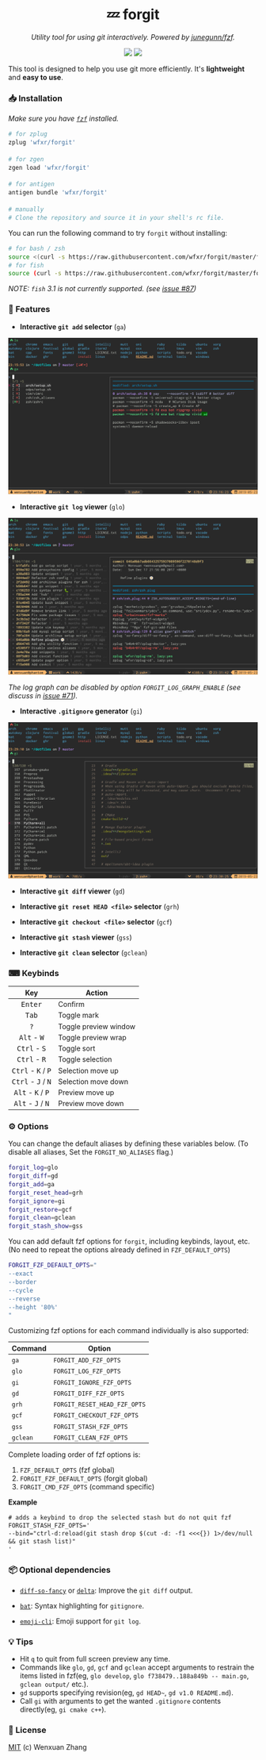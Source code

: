 <h1 align="center">💤 forgit</h1>
<p align="center">
    <em>Utility tool for using git interactively. Powered by <a href="https://github.com/junegunn/fzf">junegunn/fzf</a>.</em>
</p>

<p align="center">
  <a href="https://img.shields.io/badge/Shell-Bash%20%7C%20Zsh%20%7C%20Fish-blue"
    ><img
      src="https://img.shields.io/badge/Shell-Bash%20%7C%20Zsh%20%7C%20Fish-blue"
  /></a>
  <a href="https://wfxr.mit-license.org/2017"
    ><img
      src="https://img.shields.io/badge/License-MIT-brightgreen.svg"
  /></a>
</p>

This tool is designed to help you use git more efficiently.
It's **lightweight** and **easy to use**.

### 📥 Installation

*Make sure you have [`fzf`](https://github.com/junegunn/fzf) installed.*

``` zsh
# for zplug
zplug 'wfxr/forgit'

# for zgen
zgen load 'wfxr/forgit'

# for antigen
antigen bundle 'wfxr/forgit'

# manually
# Clone the repository and source it in your shell's rc file.
```

You can run the following command to try `forgit` without installing:

``` bash
# for bash / zsh
source <(curl -s https://raw.githubusercontent.com/wfxr/forgit/master/forgit.plugin.zsh)
# for fish
source (curl -s https://raw.githubusercontent.com/wfxr/forgit/master/forgit.plugin.fish | psub)
```

*NOTE: `fish` 3.1 is not currently supported. (see [issue #87](https://github.com/wfxr/forgit/issues/87))*

### 📝 Features

- **Interactive `git add` selector** (`ga`)

![screenshot](https://raw.githubusercontent.com/wfxr/i/master/forgit-ga.png)

- **Interactive `git log` viewer** (`glo`)

![screenshot](https://raw.githubusercontent.com/wfxr/i/master/forgit-glo.png)

*The log graph can be disabled by option `FORGIT_LOG_GRAPH_ENABLE` (see discuss in [issue #71](https://github.com/wfxr/forgit/issues/71)).*

- **Interactive `.gitignore` generator** (`gi`)

![screenshot](https://raw.githubusercontent.com/wfxr/i/master/forgit-gi.png)

- **Interactive `git diff` viewer** (`gd`)

- **Interactive `git reset HEAD <file>` selector** (`grh`)

- **Interactive `git checkout <file>` selector** (`gcf`)

- **Interactive `git stash` viewer** (`gss`)

- **Interactive `git clean` selector** (`gclean`)

### ⌨  Keybinds

| Key                                           | Action                  |
| :-------------------------------------------: | ----------------------- |
| <kbd>Enter</kbd>                              | Confirm                 |
| <kbd>Tab</kbd>                                | Toggle mark             |
| <kbd>?</kbd>                                  | Toggle preview window   |
| <kbd>Alt</kbd> - <kbd>W</kbd>                 | Toggle preview wrap     |
| <kbd>Ctrl</kbd> - <kbd>S</kbd>                | Toggle sort             |
| <kbd>Ctrl</kbd> - <kbd>R</kbd>                | Toggle selection        |
| <kbd>Ctrl</kbd> - <kbd>K</kbd> / <kbd>P</kbd> | Selection move up       |
| <kbd>Ctrl</kbd> - <kbd>J</kbd> / <kbd>N</kbd> | Selection move down     |
| <kbd>Alt</kbd> - <kbd>K</kbd> / <kbd>P</kbd>  | Preview move up         |
| <kbd>Alt</kbd> - <kbd>J</kbd> / <kbd>N</kbd>  | Preview move down       |

### ⚙  Options

You can change the default aliases by defining these variables below.
(To disable all aliases, Set the `FORGIT_NO_ALIASES` flag.)

``` bash
forgit_log=glo
forgit_diff=gd
forgit_add=ga
forgit_reset_head=grh
forgit_ignore=gi
forgit_restore=gcf
forgit_clean=gclean
forgit_stash_show=gss
```

You can add default fzf options for `forgit`, including keybinds, layout, etc.
(No need to repeat the options already defined in `FZF_DEFAULT_OPTS`)

``` bash
FORGIT_FZF_DEFAULT_OPTS="
--exact
--border
--cycle
--reverse
--height '80%'
"
```

Customizing fzf options for each command individually is also supported:

| Command  | Option                       |
|----------|------------------------------|
| `ga`     | `FORGIT_ADD_FZF_OPTS`        |
| `glo`    | `FORGIT_LOG_FZF_OPTS`        |
| `gi`     | `FORGIT_IGNORE_FZF_OPTS`     |
| `gd`     | `FORGIT_DIFF_FZF_OPTS`       |
| `grh`    | `FORGIT_RESET_HEAD_FZF_OPTS` |
| `gcf`    | `FORGIT_CHECKOUT_FZF_OPTS`   |
| `gss`    | `FORGIT_STASH_FZF_OPTS`      |
| `gclean` | `FORGIT_CLEAN_FZF_OPTS`      |

Complete loading order of fzf options is:

1. `FZF_DEFAULT_OPTS` (fzf global)
2. `FORGIT_FZF_DEFAULT_OPTS` (forgit global)
3. `FORGIT_CMD_FZF_OPTS` (command specific)

**Example**
```
# adds a keybind to drop the selected stash but do not quit fzf
FORGIT_STASH_FZF_OPTS='
--bind="ctrl-d:reload(git stash drop $(cut -d: -f1 <<<{}) 1>/dev/null && git stash list)"
'
```

### 📦 Optional dependencies

- [`diff-so-fancy`](https://github.com/so-fancy/diff-so-fancy) or [`delta`](https://github.com/dandavison/delta): Improve the `git diff` output.

- [`bat`](https://github.com/sharkdp/bat.git): Syntax highlighting for `gitignore`.

- [`emoji-cli`](https://github.com/wfxr/emoji-cli): Emoji support for `git log`.

### 💡 Tips

- Hit `q` to quit from full screen preview any time.
- Commands like `glo`, `gd`, `gcf` and `gclean` accept arguments to restrain the items listed in fzf(eg, `glo develop`, `glo f738479..188a849b -- main.go`, `gclean output/` etc.).
- `gd` supports specifying revision(eg, `gd HEAD~`, `gd v1.0 README.md`).
- Call `gi` with arguments to get the wanted `.gitignore` contents directly(eg, `gi cmake c++`).

### 📃 License

[MIT](https://wfxr.mit-license.org/2017) (c) Wenxuan Zhang
